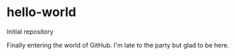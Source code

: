 # hello-world
Initial repository

Finally entering the world of GitHub.  I'm late to the party but glad to be here.

